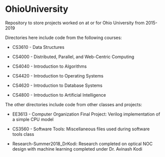 # OhioUniversity
Repository to store projects worked on at or for Ohio University from 2015-2019

Directories here include code from the following courses:

- CS3610 - Data Structures

- CS4000 - Distributed, Parallel, and Web-Centric Computing

- CS4040 - Introduction to Algorithms

- CS4420 - Introduction to Operating Systems

- CS4620 - Introduction to Database Systems

- CS4800 - Introduction to Artificial Intelligence

The other directories include code from other classes and projects:

- EE3613 - Computer Organization Final Project: Verilog implementation of a simple CPU model

- CS3560 - Software Tools: Miscellaneous files used during software tools class

- Research-Summer2018_DrKodi: Research completed on optical NOC design with machine learning completed under Dr. Avinash Kodi
